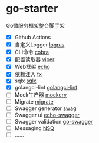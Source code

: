 # go-starter

Go微服务框架整合脚手架
- [X] Github Actions
- [X] 自定义Logger [logrus](https://github.com/sirupsen/logrus)
- [X] CLI命令 [cobra](https://github.com/spf13/cobra)
- [X] 配置读取器 [viper](https://github.com/spf13/viper)
- [X] Web框架 [echo](https://github.com/labstack/echo)
- [X] 依赖注入 [fx](https://github.com/uber-go/fx)
- [X] sqlx [sqlx](https://github.com/jmoiron/sqlx)
- [X] golangci-lint [golangci-lint](https://github.com/golangci/golangci-lint)
- [ ] Mock生产器 [mockery](https://github.com/mockery/mockery)
- [ ] Migrate [migrate](https://github.com/golang-migrate/migrate)
- [ ] Swagger generator [swag](https://github.com/swaggo/swag)
- [ ] Swagger ui [echo-swagger](https://github.com/swaggo/echo-swagger)
- [ ] Swagger validation [go-swagger](https://github.com/go-swagger/go-swagger)
- [ ] Messaging [NSQ](https://github.com/nsqio/nsq)
- [ ] ......